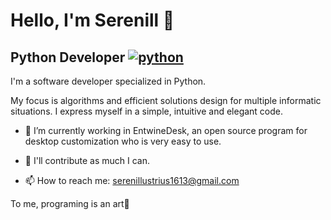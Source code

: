 # Hello, I'm Serenill 👋

## Python Developer [![python](https://cdn3.emoji.gg/emojis/1887_python.png)](https://emoji.gg/emoji/1887_python)

I'm a software developer specialized in Python. 

My focus is algorithms and efficient solutions design for multiple informatic situations. I express myself in a simple, intuitive and elegant code.

- 🌱 I’m currently working in EntwineDesk, an open source program for desktop customization who is very easy to use.  

- 💞️ I'll contribute as much I can.  

- 📫 How to reach me: serenillustrius1613@gmail.com

To me, programing is an art🎨
